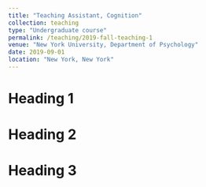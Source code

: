 ```yaml
---
title: "Teaching Assistant, Cognition"
collection: teaching
type: "Undergraduate course"
permalink: /teaching/2019-fall-teaching-1
venue: "New York University, Department of Psychology"
date: 2019-09-01
location: "New York, New York"
---
```



Heading 1
======

Heading 2
======

Heading 3
======